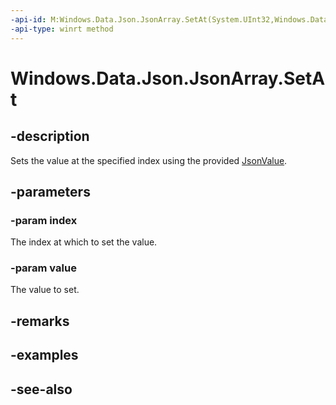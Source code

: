 ```yaml
---
-api-id: M:Windows.Data.Json.JsonArray.SetAt(System.UInt32,Windows.Data.Json.IJsonValue)
-api-type: winrt method
---
```


<!-- Method syntax
public void SetAt(System.UInt32 index, Windows.Data.Json.IJsonValue value)
-->

# Windows.Data.Json.JsonArray.SetAt

## -description
Sets the value at the specified index using the provided [JsonValue](jsonvalue.md).

## -parameters
### -param index
The index at which to set the value.

### -param value
The value to set.

## -remarks

## -examples

## -see-also

